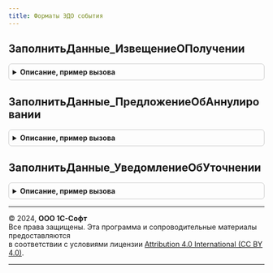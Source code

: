 ```yaml
---
title: Форматы ЭДО события
---
```



## ЗаполнитьДанные_ИзвещениеОПолучении
<details style="margin: 1em 0; padding: 0.5em; border: 1px solid #ccc; border-radius: 6px;">

<summary style="font-weight: bold; cursor: pointer;">Описание, пример вызова</summary>

```bsl

Процедура ЗаполнитьДанные_ИзвещениеОПолучении(Данные, ДанныеДляФормирования, Отказ) Экспорт
```

Пример вызова
```bsl
ФорматыЭДОСобытия.ЗаполнитьДанные_ИзвещениеОПолучении(Данные, ДанныеДляФормирования, Отказ) 
```
</details>

## ЗаполнитьДанные_ПредложениеОбАннулировании
<details style="margin: 1em 0; padding: 0.5em; border: 1px solid #ccc; border-radius: 6px;">

<summary style="font-weight: bold; cursor: pointer;">Описание, пример вызова</summary>

```bsl

Процедура ЗаполнитьДанные_ПредложениеОбАннулировании(Данные, ДанныеДляФормирования, Отказ) Экспорт
```

Пример вызова
```bsl
ФорматыЭДОСобытия.ЗаполнитьДанные_ПредложениеОбАннулировании(Данные, ДанныеДляФормирования, Отказ) 
```
</details>

## ЗаполнитьДанные_УведомлениеОбУточнении
<details style="margin: 1em 0; padding: 0.5em; border: 1px solid #ccc; border-radius: 6px;">

<summary style="font-weight: bold; cursor: pointer;">Описание, пример вызова</summary>

```bsl

Процедура ЗаполнитьДанные_УведомлениеОбУточнении(Данные, ДанныеДляФормирования, Отказ) Экспорт
```

Пример вызова
```bsl
ФорматыЭДОСобытия.ЗаполнитьДанные_УведомлениеОбУточнении(Данные, ДанныеДляФормирования, Отказ) 
```
</details>

---

© 2024, **ООО 1С-Софт**  
Все права защищены. Эта программа и сопроводительные материалы предоставляются  
в соответствии с условиями лицензии [Attribution 4.0 International (CC BY 4.0)](https://creativecommons.org/licenses/by/4.0/legalcode).

---
